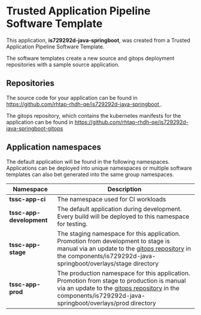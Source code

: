 # Trusted Application Pipeline Software Template

This application, **is729292d-java-springboot**, was created from a Trusted Application Pipeline Software Template.

The software templates create a new source and gitops deployment repositories with a sample source application. 

## Repositories

The source code for your application can be found in [https://github.com/rhtap-rhdh-qe/is729292d-java-springboot ](https://github.com/rhtap-rhdh-qe/is729292d-java-springboot ).
 
The gitops repository, which contains the kubernetes manifests for the application can be found in 
[https://github.com/rhtap-rhdh-qe/is729292d-java-springboot-gitops ](https://github.com/rhtap-rhdh-qe/is729292d-java-springboot-gitops ) 

## Application namespaces 

The default application will be found in the following namespaces. Applications can be deployed into unique namespaces or multiple software templates can also bet generated into the same group namespaces.  

|  Namespace   |  Description   |  
| -------- | -------- |
| **tssc-app-ci** | The namespace used for CI workloads |
| **tssc-app-development** | The default application during development. Every build will be deployed to this namespace for testing. |
| **tssc-app-stage** | The staging namespace for this application. Promotion from development to stage is manual via an update to the [gitops repository](https://github.com/rhtap-rhdh-qe/is729292d-java-springboot-gitops ) in the components/is729292d-java-springboot/overlays/stage directory |
| **tssc-app-prod** | The production namespace for this application. Promotion from stage to production is manual via an update to the [gitops repository](https://github.com/rhtap-rhdh-qe/is729292d-java-springboot-gitops ) in the components/is729292d-java-springboot/overlays/prod directory |